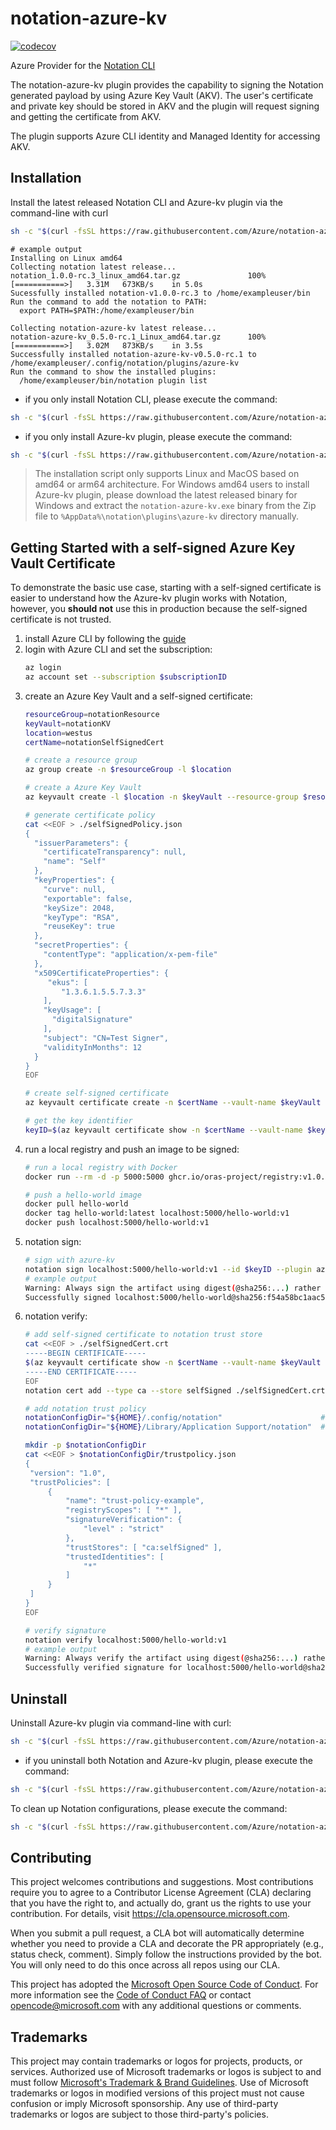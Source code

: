 # notation-azure-kv

[![codecov](https://codecov.io/gh/Azure/notation-azure-kv/branch/main/graph/badge.svg)](https://codecov.io/gh/Azure/notation-azure-kv)

Azure Provider for the [Notation CLI](https://github.com/notaryproject/notation)

The notation-azure-kv plugin provides the capability to signing the Notation generated payload by using Azure Key Vault (AKV). The user's certificate and private key should be stored in AKV and the plugin will request signing and getting the certificate from AKV. 

The plugin supports Azure CLI identity and Managed Identity for accessing AKV.

## Installation
Install the latest released Notation CLI and Azure-kv plugin via the command-line with curl
```sh
sh -c "$(curl -fsSL https://raw.githubusercontent.com/Azure/notation-azure-kv/main/tools/install.sh)" -- notation azure-kv
```
```
# example output
Installing on Linux amd64
Collecting notation latest release...
notation_1.0.0-rc.3_linux_amd64.tar.gz               100%[===========>]   3.31M   673KB/s    in 5.0s    
Sucessfully installed notation-v1.0.0-rc.3 to /home/exampleuser/bin
Run the command to add the notation to PATH:
  export PATH=$PATH:/home/exampleuser/bin

Collecting notation-azure-kv latest release...
notation-azure-kv_0.5.0-rc.1_Linux_amd64.tar.gz      100%[===========>]   3.02M   873KB/s    in 3.5s    
Successfully installed notation-azure-kv-v0.5.0-rc.1 to /home/exampleuser/.config/notation/plugins/azure-kv
Run the command to show the installed plugins:
  /home/exampleuser/bin/notation plugin list
```
- if you only install Notation CLI, please execute the command:
```sh
sh -c "$(curl -fsSL https://raw.githubusercontent.com/Azure/notation-azure-kv/main/tools/install.sh)" -- notation
```

- if you only install Azure-kv plugin, please execute the command:
```sh
sh -c "$(curl -fsSL https://raw.githubusercontent.com/Azure/notation-azure-kv/main/tools/install.sh)" -- azure-kv
```
> The installation script only supports Linux and MacOS based on amd64 or arm64 architecture. For Windows amd64 users to install Azure-kv plugin, please download the latest released binary for Windows and extract the `notation-azure-kv.exe` binary from the Zip file to `%AppData%\notation\plugins\azure-kv` directory manually.
## Getting Started with a self-signed Azure Key Vault Certificate
To demonstrate the basic use case, starting with a self-signed certificate is easier to understand how the Azure-kv plugin works with Notation, however, you **should not** use this in production because the self-signed certificate is not trusted.
1. install Azure CLI by following the [guide](https://learn.microsoft.com/en-us/cli/azure/install-azure-cli)
2. login with Azure CLI and set the subscription:
   ```sh
   az login
   az account set --subscription $subscriptionID
   ```
3. create an Azure Key Vault and a self-signed certificate:
   ```sh
   resourceGroup=notationResource
   keyVault=notationKV
   location=westus
   certName=notationSelfSignedCert

   # create a resource group
   az group create -n $resourceGroup -l $location
   
   # create a Azure Key Vault
   az keyvault create -l $location -n $keyVault --resource-group $resourceGroup

   # generate certificate policy
   cat <<EOF > ./selfSignedPolicy.json
   {
     "issuerParameters": {
       "certificateTransparency": null,
       "name": "Self"
     },
     "keyProperties": {
       "curve": null,
       "exportable": false,
       "keySize": 2048,
       "keyType": "RSA",
       "reuseKey": true
     },
     "secretProperties": {
       "contentType": "application/x-pem-file"
     },
     "x509CertificateProperties": {
        "ekus": [
           "1.3.6.1.5.5.7.3.3"
       ],
       "keyUsage": [
         "digitalSignature"
       ],
       "subject": "CN=Test Signer",
       "validityInMonths": 12
     }
   }
   EOF

   # create self-signed certificate
   az keyvault certificate create -n $certName --vault-name $keyVault -p @selfSignedPolicy.json

   # get the key identifier
   keyID=$(az keyvault certificate show -n $certName --vault-name $keyVault --query 'kid' -o tsv)
   ```
4. run a local registry and push an image to be signed:
   ```sh
   # run a local registry with Docker
   docker run --rm -d -p 5000:5000 ghcr.io/oras-project/registry:v1.0.0-rc.3
   
   # push a hello-world image
   docker pull hello-world
   docker tag hello-world:latest localhost:5000/hello-world:v1
   docker push localhost:5000/hello-world:v1
   ```
5. notation sign:
   ```sh
   # sign with azure-kv
   notation sign localhost:5000/hello-world:v1 --id $keyID --plugin azure-kv
   # example output
   Warning: Always sign the artifact using digest(@sha256:...) rather than a tag(:v1) because tags are mutable and a tag reference can point to a different artifact than the one signed.
   Successfully signed localhost:5000/hello-world@sha256:f54a58bc1aac5ea1a25d796ae155dc228b3f0e11d046ae276b39c4bf2f13d8c4
   ```
6. notation verify:
   ```sh
   # add self-signed certificate to notation trust store
   cat <<EOF > ./selfSignedCert.crt
   -----BEGIN CERTIFICATE-----
   $(az keyvault certificate show -n $certName --vault-name $keyVault --query 'cer' -o tsv)
   -----END CERTIFICATE-----
   EOF
   notation cert add --type ca --store selfSigned ./selfSignedCert.crt
   
   # add notation trust policy
   notationConfigDir="${HOME}/.config/notation"                      # for Linux
   notationConfigDir="${HOME}/Library/Application Support/notation"  # for MacOS

   mkdir -p $notationConfigDir
   cat <<EOF > $notationConfigDir/trustpolicy.json
   {
    "version": "1.0",
    "trustPolicies": [
        {
            "name": "trust-policy-example",
            "registryScopes": [ "*" ],
            "signatureVerification": {
                "level" : "strict" 
            },
            "trustStores": [ "ca:selfSigned" ],
            "trustedIdentities": [
                "*"
            ]
        }
    ]
   }
   EOF

   # verify signature
   notation verify localhost:5000/hello-world:v1
   # example output
   Warning: Always verify the artifact using digest(@sha256:...) rather than a tag(:v1) because resolved digest may not point to the same signed artifact, as tags are mutable.
   Successfully verified signature for localhost:5000/hello-world@sha256:f54a58bc1aac5ea1a25d796ae155dc228b3f0e11d046ae276b39c4bf2f13d8c4
   ```

## Uninstall
Uninstall Azure-kv plugin via command-line with curl:
```sh
sh -c "$(curl -fsSL https://raw.githubusercontent.com/Azure/notation-azure-kv/main/tools/uninstall.sh)" -- azure-kv
```
- if you uninstall both Notation and Azure-kv plugin, please execute the command:
```sh
sh -c "$(curl -fsSL https://raw.githubusercontent.com/Azure/notation-azure-kv/main/tools/uninstall.sh)" -- notation azure-kv
```

To clean up Notation configurations, please execute the command:
```sh
sh -c "$(curl -fsSL https://raw.githubusercontent.com/Azure/notation-azure-kv/main/tools/uninstall.sh)" -- config
```

## Contributing

This project welcomes contributions and suggestions.  Most contributions require you to agree to a
Contributor License Agreement (CLA) declaring that you have the right to, and actually do, grant us
the rights to use your contribution. For details, visit https://cla.opensource.microsoft.com.

When you submit a pull request, a CLA bot will automatically determine whether you need to provide
a CLA and decorate the PR appropriately (e.g., status check, comment). Simply follow the instructions
provided by the bot. You will only need to do this once across all repos using our CLA.

This project has adopted the [Microsoft Open Source Code of Conduct](https://opensource.microsoft.com/codeofconduct/).
For more information see the [Code of Conduct FAQ](https://opensource.microsoft.com/codeofconduct/faq/) or
contact [opencode@microsoft.com](mailto:opencode@microsoft.com) with any additional questions or comments.

## Trademarks

This project may contain trademarks or logos for projects, products, or services. Authorized use of Microsoft
trademarks or logos is subject to and must follow
[Microsoft's Trademark & Brand Guidelines](https://www.microsoft.com/en-us/legal/intellectualproperty/trademarks/usage/general).
Use of Microsoft trademarks or logos in modified versions of this project must not cause confusion or imply Microsoft sponsorship.
Any use of third-party trademarks or logos are subject to those third-party's policies.
